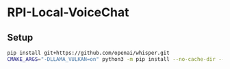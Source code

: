 # RPI-Local-VoiceChat
## Setup
```bash
pip install git+https://github.com/openai/whisper.git
CMAKE_ARGS="-DLLAMA_VULKAN=on" python3 -m pip install --no-cache-dir --upgrade --force-reinstall --verbose llama-cpp-python
```